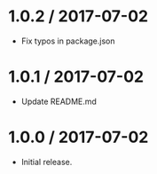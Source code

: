 1.0.2 / 2017-07-02
==================
  * Fix typos in package.json

1.0.1 / 2017-07-02
==================
  * Update README.md

1.0.0 / 2017-07-02
==================
  * Initial release.
